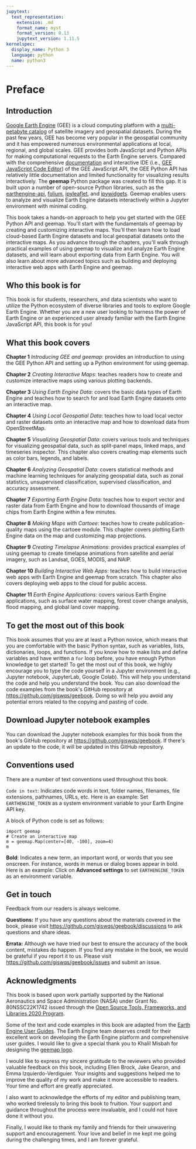 ```yaml
---
jupytext:
  text_representation:
    extension: .md
    format_name: myst
    format_version: 0.13
    jupytext_version: 1.11.5
kernelspec:
  display_name: Python 3
  language: python
  name: python3
---
```


# Preface

## Introduction

[Google Earth Engine](https://earthengine.google.com) (GEE) is a cloud computing platform with a [multi-petabyte catalog](https://developers.google.com/earth-engine/datasets) of satellite imagery and geospatial datasets. During the past few years, GEE has become very popular in the geospatial community and it has empowered numerous environmental applications at local, regional, and global scales. GEE provides both JavaScript and Python APIs for making computational requests to the Earth Engine servers. Compared with the comprehensive [documentation](https://developers.google.com/earth-engine) and interactive IDE (i.e., [GEE JavaScript Code Editor](https://code.earthengine.google.com)) of the GEE JavaScript API, the GEE Python API has relatively little documentation and limited functionality for visualizing results interactively. The **geemap** Python package was created to fill this gap. It is built upon a number of open-source Python libraries, such as the [earthengine-api](https://pypi.org/project/earthengine-api), [folium](https://python-visualization.github.io/folium/), [ipyleaflet](https://github.com/jupyter-widgets/ipyleaflet), and [ipywidgets](https://github.com/jupyter-widgets/ipywidgets). Geemap enables users to analyze and visualize Earth Engine datasets interactively within a Jupyter environment with minimal coding.

This book takes a hands-on approach to help you get started with the GEE Python API and geemap. You'll start with the fundamentals of geemap by creating and customizing interactive maps. You'll then learn how to load cloud-based Earth Engine datasets and local geospatial datasets onto the interactive maps. As you advance through the chapters, you'll walk through practical examples of using geemap to visualize and analyze Earth Engine datasets, and will learn about exporting data from Earth Engine. You will also learn about more advanced topics such as building and deploying interactive web apps with Earth Engine and geemap.

## Who this book is for

This book is for students, researchers, and data scientists who want to utilize the Python ecosystem of diverse libraries and tools to explore Google Earth Engine. Whether you are a new user looking to harness the power of Earth Engine or an experienced user already familiar with the Earth Engine JavaScript API, this book is for you!

## What this book covers

**Chapter 1** _Introducing GEE and geemap_: provides an introduction to using the GEE Python API and setting up a Python environment for using geemap.

**Chapter 2** _Creating Interactive Maps_: teaches readers how to create and customize interactive maps using various plotting backends.

**Chapter 3** _Using Earth Engine Data_: covers the basic data types of Earth Engine and teaches how to search for and load Earth Engine datasets onto an interactive map.

**Chapter 4** _Using Local Geospatial Data_: teaches how to load local vector and raster datasets onto an interactive map and how to download data from OpenStreetMap.

**Chapter 5** _Visualizing Geospatial Data_: covers various tools and techniques for visualizing geospatial data, such as split-panel maps, linked maps, and timeseries inspector. This chapter also covers creating map elements such as color bars, legends, and labels.

**Chapter 6** _Analyzing Geospatial Data_: covers statistical methods and machine learning techniques for analyzing geospatial data, such as zonal statistics, unsupervised classification, supervised classification, and accuracy assessment.

**Chapter 7** _Exporting Earth Engine Data_: teaches how to export vector and raster data from Earth Engine and how to download thousands of image chips from Earth Engine within a few minutes.

**Chapter 8** _Making Maps with Cartoee_: teaches how to create publication-quality maps using the cartoee module. This chapter covers plotting Earth Engine data on the map and customizing map projections.

**Chapter 9** _Creating Timelapse Animations_: provides practical examples of using geemap to create timelapse animations from satellite and aerial imagery, such as Landsat, GOES, MODIS, and NAIP.

**Chapter 10** _Building Interactive Web Apps_: teaches how to build interactive web apps with Earth Engine and geemap from scratch. This chapter also covers deploying web apps to the cloud for public access.

**Chapter 11** _Earth Engine Applications_: covers various Earth Engine applications, such as surface water mapping, forest cover change analysis, flood mapping, and global land cover mapping.

## To get the most out of this book

This book assumes that you are at least a Python novice, which means that you are comfortable with the basic Python syntax, such as variables, lists, dictionaries, loops, and functions. If you know how to make lists and define variables and have written a `for` loop before, you have enough Python knowledge to get started! To get the most out of this book, we highly encourage you to type the code yourself in a Jupyter environment (e.g., Jupyter notebook, JupyterLab, Google Colab). This will help you understand the code and help you understand the book. You can also download the code examples from the book's GitHub repository at <https://github.com/giswqs/geebook>. Doing so will help you avoid any potential errors related to the copying and pasting of code.

## Download Jupyter notebook examples

You can download the Jupyter notebook examples for this book from the book's GitHub repository at <https://github.com/giswqs/geebook>. If there's an update to the code, it will be updated in this GitHub repository.

## Conventions used

There are a number of text conventions used throughout this book.

`Code in text`: Indicates code words in text, folder names, filenames, file extensions, pathnames, URLs, etc. Here is an example: Set `EARTHENGINE_TOKEN` as a system environment variable to your Earth Engine API key.

A block of Python code is set as follows:

```{code-cell}
import geemap
# Create an interactive map
m = geemap.Map(center=[40, -100], zoom=4)
m
```

**Bold**: Indicates a new term, an important word, or words that you see onscreen. For
instance, words in menus or dialog boxes appear in bold. Here is an example: Click on **Advanced settings** to set `EARTHENGINE_TOKEN` as an environment variable.

## Get in touch

Feedback from our readers is always welcome.

**Questions:** If you have any questions about the materials covered in the book, please visit <https://github.com/giswqs/geebook/discussions> to ask questions and share ideas.

**Errata:** Although we have tried our best to ensure the accuracy of the book content, mistakes do happen. If you find any mistake in the book, we would be grateful if you report it to us. Please visit <https://github.com/giswqs/geebook/issues> and submit an issue.

## Acknowledgments

This book is based upon work partially supported by the National Aeronautics and Space Administration (NASA) under Grant No. 80NSSC22K1742 issued through the [Open Source Tools, Frameworks, and Libraries 2020 Program](https://bit.ly/3RVBRcQ).

Some of the text and code examples in this book are adapted from the [Earth Engine User Guides](https://developers.google.com/earth-engine/guides). The Earth Engine team deserves credit for their excellent work on developing the Earth Engine platform and comprehensive user guides. I would like to give a special thank you to Khalil Misbah for designing the [geemap logo](https://github.com/gee-community/geemap/tree/master/docs/assets).

I would like to express my sincere gratitude to the reviewers who provided valuable feedback on this book, including Ellen Brock, Jake Gearon, and Emma Izquierdo-Verdiguier. Your insights and suggestions helped me to improve the quality of my work and make it more accessible to readers. Your time and effort are greatly appreciated.

I also want to acknowledge the efforts of my editor and publishing team, who worked tirelessly to bring this book to fruition. Your support and guidance throughout the process were invaluable, and I could not have done it without you.

Finally, I would like to thank my family and friends for their unwavering support and encouragement. Your love and belief in me kept me going during the challenging times, and I am forever grateful.
